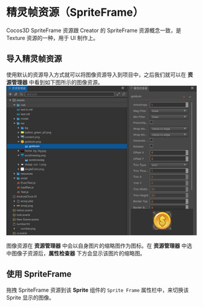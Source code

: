 # 精灵帧资源（SpriteFrame）

Cocos3D SpriteFrame 资源跟 Creator 的 SpriteFrame 资源概念一致，是 Texture 资源的一种，用于 UI 制作上。

## 导入精灵帧资源

使用默认的资源导入方式就可以将图像资源导入到项目中，之后我们就可以在 **资源管理器** 中看到如下图所示的图像资源。
![imported texture](sprite-frame/imported_texture.png)

图像资源在 **资源管理器** 中会以自身图片的缩略图作为图标。在 **资源管理器** 中选中图像子资源后，**属性检查器** 下方会显示该图片的缩略图。

## 使用 SpriteFrame

拖拽 SpriteFrame 资源到该 **Sprite** 组件的 `Sprite Frame` 属性栏中，来切换该 Sprite 显示的图像。

<!-- API 接口文档如下：
* [SpriteFrame 资源类型](https://docs.cocos.com/creator/2.1/api/zh/classes/SpriteFrame.html) -->
